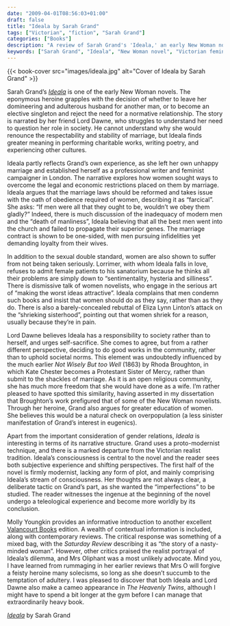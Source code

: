 ```yaml
---
date: "2009-04-01T08:56:03+01:00"
draft: false
title: "Ideala by Sarah Grand"
tags: ["Victorian", "fiction", "Sarah Grand"]
categories: ["Books"]
description: "A review of Sarah Grand's 'Ideala,' an early New Woman novel exploring a woman's choice between leaving her adulterous husband or becoming an independent singleton. Discover Grand's proto-modernist narrative techniques and feminist themes in this 1888 Victorian fiction."
keywords: ["Sarah Grand", "Ideala", "New Woman novel", "Victorian feminism", "marriage laws", "Valancourt Books", "Victorian fiction", "feminist literature"]
---
```


{{< book-cover src="images/ideala.jpg" alt="Cover of Ideala by Sarah Grand" >}}

Sarah Grand’s [_Ideala_](https://uk.bookshop.org/a/2760/9781934555606) is one of the early New Woman novels. The eponymous heroine grapples with the decision of whether to leave her domineering and adulterous husband for another man, or to become an elective singleton and reject the need for a normative relationship. The story is narrated by her friend Lord Dawne, who struggles to understand her need to question her role in society. He cannot understand why she would renounce the respectability and stability of marriage, but Ideala finds greater meaning in performing charitable works, writing poetry, and experiencing other cultures.

Ideala partly reflects Grand’s own experience, as she left her own unhappy marriage and established herself as a professional writer and feminist campaigner in London. The narrative explores how women sought ways to overcome the legal and economic restrictions placed on them by marriage. Ideala argues that the marriage laws should be reformed and takes issue with the oath of obedience required of women, describing it as “farcical”. She asks: “If men were all that they ought to be, wouldn’t we obey them gladly?”  Indeed, there is much discussion of the inadequacy of modern men and the “death of manliness”, Ideala believing that all the best men went into the church and failed to propagate their superior genes. The marriage contract is shown to be one-sided, with men pursuing infidelities yet demanding loyalty from their wives.

In addition to the sexual double standard, women are also shown to suffer from not being taken seriously. Lorrimer, with whom Ideala falls in love, refuses to admit female patients to his sanatorium because he thinks all their problems are simply down to “sentimentality, hysteria and silliness”. There is dismissive talk of women novelists, who engage in the serious art of “making the worst ideas attractive”. Ideala complains that men condemn such books and insist that women should do as they say, rather than as they do. There is also a barely-concealed rebuttal of Eliza Lynn Linton’s attack on the “shrieking sisterhood”, pointing out that women shriek for a reason, usually because they’re in pain.

Lord Dawne believes Ideala has a responsibility to society rather than to herself, and urges self-sacrifice. She comes to agree, but from a rather different perspective, deciding to do good works in the community, rather than to uphold societal norms. This element was undoubtedly influenced by the much earlier _Not Wisely But too Well_ (1863) by Rhoda Broughton, in which Kate Chester becomes a Protestant Sister of Mercy, rather than submit to the shackles of marriage. As it is an open religious community, she has much more freedom that she would have done as a wife. I’m rather pleased to have spotted this similarity, having asserted in my dissertation that Broughton’s work prefigured that of some of the New Woman novelists. Through her heroine, Grand also argues for greater education of women. She believes this would be a natural check on overpopulation (a less sinister manifestation of Grand’s interest in eugenics).

Apart from the important consideration of gender relations, _Ideala_ is interesting in terms of its narrative structure. Grand uses a proto-modernist technique, and there is a marked departure from the Victorian realist tradition. Ideala’s consciousness is central to the novel and the reader sees both subjective experience and shifting perspectives. The first half of the novel is firmly modernist, lacking any form of plot, and mainly comprising Ideala’s stream of consciousness. Her thoughts are not always clear, a deliberate tactic on Grand’s part, as she wanted the “imperfections” to be studied. The reader witnesses the ingenue at the beginning of the novel undergo a teleological experience and become more worldly by its conclusion.

Molly Youngkin provides an informative introduction to another excellent [Valancourt Books](https://www.valancourtbooks.com) edition. A wealth of contextual information is included, along with contemporary reviews. The critical response was something of a mixed bag, with the _Saturday Review_ describing it as “the story of a nasty-minded woman”.  However, other critics praised the realist portrayal of Ideala’s dilemma, and Mrs Oliphant was a most unlikely advocate. Mind you, I have learned from rummaging in her earlier reviews that Mrs O will forgive a feisty heroine many solecisms, so long as she doesn’t succumb to the temptation of adultery. I was pleased to discover that both Ideala and Lord Dawne also make a cameo appearance in _The Heavenly Twins_, although I might have to spend a bit longer at the gym before I can manage that extraordinarily heavy book.

[_Ideala_](https://uk.bookshop.org/a/2760/9781934555606) by Sarah Grand